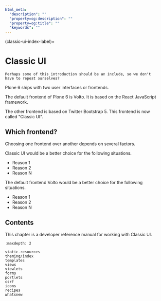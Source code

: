 ```yaml
---
html_meta:
  "description": ""
  "property=og:description": ""
  "property=og:title": ""
  "keywords": ""
---
```


(classic-ui-index-label)=

# Classic UI

```{todo}
Perhaps some of this introduction should be an include, so we don't have to repeat ourselves?
```

Plone 6 ships with two user interfaces or frontends.

The default frontend of Plone 6 is Volto.
It is based on the React JavaScript framework.

The other frontend is based on Twitter Bootstrap 5.
This frontend is now called "Classic UI".


## Which frontend?

Choosing one frontend over another depends on several factors.

Classic UI would be a better choice for the following situations. 

-   Reason 1
-   Reason 2
-   Reason N

The default frontend Volto would be a better choice for the following situations. 

-   Reason 1
-   Reason 2
-   Reason N


## Contents

This chapter is a developer reference manual for working with Classic UI.

```{toctree}
:maxdepth: 2

static-resources
theming/index
templates
views
viewlets
forms
portlets
csrf
icons
recipes
whatsnew
```
